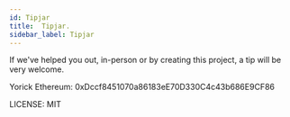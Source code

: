 ```yaml
---
id: Tipjar
title:  Tipjar.
sidebar_label: Tipjar
---
```


If we've helped you out, in-person or by creating this project, a tip will be very welcome.

Yorick Ethereum: 0xDccf8451070a86183eE70D330C4c43b686E9CF86

LICENSE: MIT
